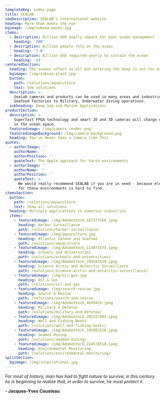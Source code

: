 ```yaml
---
templateKey: index-page
title: SEALAB
seoDescription: SEALAB's international website
heading: More than meets the eye
bgimage: /img/subsea-waves.jpg
items:
  - description: Billion USD yearly impact for poor ocean management
    heading: '200'
  - description: Billion people rely on the ocean
    heading: '7.8'
  - description: Billion USD required yearly to sustain the ocean
    heading: '21'
centeredSection:
  heading: The oceans affect us all but entering the deep is not for everyone.
  bgimage: /img/subsea-plant.jpg
  button:
    path: /solutions/aquaculture
    text: See solutions
  description: >-
    Sealab cameras and products can be used in many areas and industries, from
    Seafood factories to Military, Underwater diving operations.
  subheading: Deep Sea and Marine Applications
productSection:
  description: >-
    Superfast FPGA technology and smart 2D and 3D cameras will change everything
    in the ocean space.
  featuredimage: /img/camera_render.png
  featuredimageBackground: /img/camera-background.png
  heading: You've Never Seen a Camera Like This
quotes:
  - authorImage: ''
    authorName: ''
    authorPosition: ''
    quoteText: The Apple approach for harsh environments
  - authorImage: ''
    authorName: ''
    authorPosition: ''
    quoteText: >-
      We would really recommend SEALAB if you are in need - because electronics
      for these environments is hard to find.
itemsSection:
  button:
    path: /solutions/aquaculture
    text: Show all solutions
  heading: Multiple applications in numerous industries
  items:
    - featuredimage: /img/AdobeStock_187277566.jpeg
      heading: Harbor Surveillance
      path: /solutions/harbor-surveillance/
    - featuredimage: /img/aquaculture.jpg
      heading: Atlantic Salmon and Seafood
      path: /solutions/aquaculture
    - featuredimage: /img/AdobeStock_114071575.jpeg
      heading: Schools and Universities
      path: /solutions/schools-and-universities/
    - featuredimage: /img/AdobeStock_294165529.jpeg
      heading: Science Arctic and Antarctic Surveillance
      path: /solutions/science-arctic-and-antarctic-surveillance/
    - featuredimage: /img/oil-gas.jpg
      heading: Oil & Gas
      path: /solutions/oil-and-gas
    - featuredimage: /img/search-rescue.jpg
      heading: Search & Rescue
      path: /solutions/search-and-rescue
    - featuredimage: /img/AdobeStock_4649419.jpeg
      heading: Military & Defense
      path: /solutions/military-and-defense/
    - featuredimage: /img/AdobeStock_205257493.jpeg
      heading: Well and Fishing Boats
      path: /solutions/well-and-fishing-boats/
    - featuredimage: /img/AdobeStock_245001526.jpeg
      heading: Seabed Mining
      path: /solutions/seabed-mining/
    - featuredimage: /img/AdobeStock_224578518.jpeg
      heading: Environmental Monitoring
      path: /solutions/environmental-monitoring/
splitSection:
  bgimage: /img/inspirational.jpg
---
```

*For most of history, man has had to fight nature to survive; in this century he is beginning to realize that, in order to survive, he must protect it.*

<strong id="quote-author">- Jacques-Yves Cousteau</strong>
